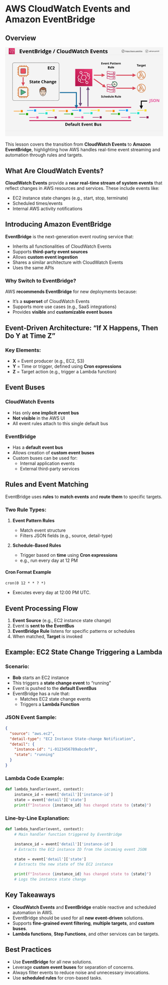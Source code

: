 # AWS CloudWatch Events and Amazon EventBridge

## Overview

![alt text](./Images/image-17.png)

This lesson covers the transition from **CloudWatch Events** to **Amazon EventBridge**, highlighting how AWS handles real-time event streaming and automation through rules and targets.

## What Are CloudWatch Events?

**CloudWatch Events** provide a **near real-time stream of system events** that reflect changes in AWS resources and services. These include events like:

- EC2 instance state changes (e.g., start, stop, terminate)
- Scheduled times/events
- Internal AWS activity notifications

## Introducing Amazon EventBridge

**EventBridge** is the next-generation event routing service that:

- Inherits all functionalities of CloudWatch Events
- Supports **third-party event sources**
- Allows **custom event ingestion**
- Shares a similar architecture with CloudWatch Events
- Uses the same APIs

### Why Switch to EventBridge?

AWS **recommends EventBridge** for new deployments because:

- It’s a **superset** of CloudWatch Events
- Supports more use cases (e.g., SaaS integrations)
- Provides **visible** and **customizable event buses**

## Event-Driven Architecture: “If X Happens, Then Do Y at Time Z”

### Key Elements:

- **X** = Event producer (e.g., EC2, S3)
- **Y** = Time or trigger, defined using **Cron expressions**
- **Z** = Target action (e.g., trigger a Lambda function)

## Event Buses

### CloudWatch Events

- Has only **one implicit event bus**
- **Not visible** in the AWS UI
- All event rules attach to this single default bus

### EventBridge

- Has a **default event bus**
- Allows creation of **custom event buses**
- Custom buses can be used for:
  - Internal application events
  - External third-party services

## Rules and Event Matching

EventBridge uses **rules** to **match events** and **route them** to specific targets.

### Two Rule Types:

1. **Event Pattern Rules**

   - Match event structure
   - Filters JSON fields (e.g., source, detail-type)

2. **Schedule-Based Rules**
   - Trigger based on **time** using **Cron expressions**
   - e.g., run every day at 12 PM

#### Cron Format Example

```cron
cron(0 12 * * ? *)
```

- Executes every day at 12:00 PM UTC.

## Event Processing Flow

1. **Event Source** (e.g., EC2 instance state change)
2. Event is **sent to the EventBus**
3. **EventBridge Rule** listens for specific patterns or schedules
4. When matched, **Target** is invoked

## Example: EC2 State Change Triggering a Lambda

### Scenario:

- **Bob** starts an EC2 instance
- This triggers a **state change event** to “running”
- Event is pushed to the **default EventBus**
- EventBridge has a rule that:
  - Matches EC2 state change events
  - Triggers a **Lambda Function**

### JSON Event Sample:

```json
{
  "source": "aws.ec2",
  "detail-type": "EC2 Instance State-change Notification",
  "detail": {
    "instance-id": "i-0123456789abcdef0",
    "state": "running"
  }
}
```

### Lambda Code Example:

```python
def lambda_handler(event, context):
    instance_id = event['detail']['instance-id']
    state = event['detail']['state']
    print(f"Instance {instance_id} has changed state to {state}")
```

### Line-by-Line Explanation:

```python
def lambda_handler(event, context):
    # Main handler function triggered by EventBridge
```

```python
    instance_id = event['detail']['instance-id']
    # Extracts the EC2 instance ID from the incoming event JSON
```

```python
    state = event['detail']['state']
    # Extracts the new state of the EC2 instance
```

```python
    print(f"Instance {instance_id} has changed state to {state}")
    # Logs the instance state change
```

## Key Takeaways

- **CloudWatch Events** and **EventBridge** enable reactive and scheduled automation in AWS.
- EventBridge should be used for all **new event-driven** solutions.
- Supports **fine-grained event filtering**, **multiple targets**, and **custom buses**.
- **Lambda functions**, **Step Functions**, and other services can be targets.

## Best Practices

- Use **EventBridge** for all new solutions.
- Leverage **custom event buses** for separation of concerns.
- Always filter events to reduce noise and unnecessary invocations.
- Use **scheduled rules** for cron-based tasks.
